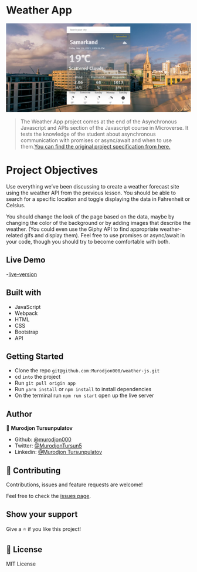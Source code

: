 # Weather App

![Weather App](./dist/readme.png)

> The Weather App project comes at the end of the Asynchronous Javascript and APIs section of the Javascript course in Microverse. It tests the knowledge of the student about asynchronous communication with promises or async/await and when to use them.[You can find the original project specification from here.](https://www.theodinproject.com/courses/javascript/lessons/weather-app)

# Project Objectives

Use everything we’ve been discussing to create a weather forecast site using the weather API from the previous lesson. You should be able to search for a specific location and toggle displaying the data in Fahrenheit or Celsius.

You should change the look of the page based on the data, maybe by changing the color of the background or by adding images that describe the weather. (You could even use the Giphy API to find appropriate weather-related gifs and display them). Feel free to use promises or async/await in your code, though you should try to become comfortable with both.

## Live Demo

-[live-version](https://weather-app-murod.netlify.app/)

## Built with

- JavaScript
- Webpack
- HTML
- CSS
- Bootstrap
- API

## Getting Started

- Clone the repo `git@github.com:Murodjon000/weather-js.git`
- cd `into` the project
- Run `git pull origin app`
- Run `yarn install` or `npm install` to install dependencies
- On the terminal run `npm run start` open up the live server

## Author

👤 **Murodjon Tursunpulatov**

- Github: [@murodjon000](https://github.com/murodjon000)
- Twitter: [@MurodjonTursun5](https://twitter.com/MurodjonTursun5)
- Linkedin: [@Murodjon Tursunpulatov](https://www.linkedin.com/in/murodjon-tursunpulatov-5189481b3/)

## 🤝 Contributing

Contributions, issues and feature requests are welcome!

Feel free to check the [issues page](issues/).

## Show your support

Give a ⭐️ if you like this project!

## 📝 License

MIT License
